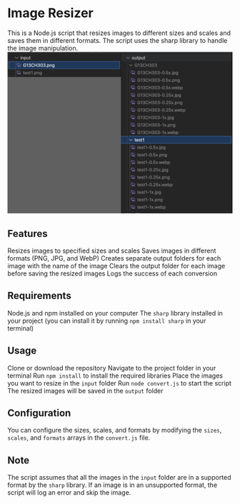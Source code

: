 # Image Resizer
This is a Node.js script that resizes images to different sizes and scales and saves them in different formats. The script uses the sharp library to handle the image manipulation.
![](demo.png)

## Features
Resizes images to specified sizes and scales
Saves images in different formats (PNG, JPG, and WebP)
Creates separate output folders for each image with the name of the image
Clears the output folder for each image before saving the resized images
Logs the success of each conversion
## Requirements
Node.js and npm installed on your computer
The `sharp` library installed in your project (you can install it by running `npm install sharp` in your terminal)
## Usage
Clone or download the repository
Navigate to the project folder in your terminal
Run `npm install` to install the required libraries
Place the images you want to resize in the `input` folder
Run `node convert.js` to start the script
The resized images will be saved in the `output` folder
## Configuration
You can configure the sizes, scales, and formats by modifying the `sizes`, `scales`, and `formats` arrays in the `convert.js` file.

## Note
The script assumes that all the images in the `input` folder are in a supported format by the `sharp` library. If an image is in an unsupported format, the script will log an error and skip the image.